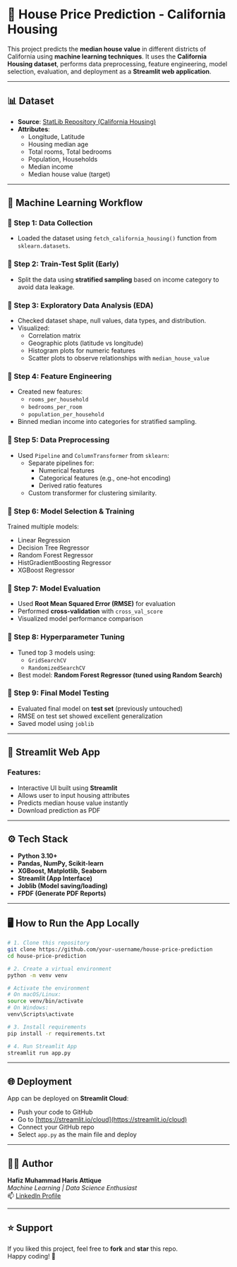 # 🏡 House Price Prediction - California Housing

This project predicts the **median house value** in different districts of California using **machine learning techniques**. It uses the **California Housing dataset**, performs data preprocessing, feature engineering, model selection, evaluation, and deployment as a **Streamlit web application**.

---

## 📊 Dataset

- **Source**: [StatLib Repository (California Housing)](https://www.dcc.fc.up.pt/~ltorgo/Regression/cal_housing.html)
- **Attributes**:
  - Longitude, Latitude  
  - Housing median age  
  - Total rooms, Total bedrooms  
  - Population, Households  
  - Median income  
  - Median house value (target)

---

## 🧠 Machine Learning Workflow

### 🔹 Step 1: Data Collection
- Loaded the dataset using `fetch_california_housing()` function from `sklearn.datasets`.

### 🔹 Step 2: Train-Test Split (Early)
- Split the data using **stratified sampling** based on income category to avoid data leakage.

### 🔹 Step 3: Exploratory Data Analysis (EDA)
- Checked dataset shape, null values, data types, and distribution.
- Visualized:
  - Correlation matrix  
  - Geographic plots (latitude vs longitude)  
  - Histogram plots for numeric features  
  - Scatter plots to observe relationships with `median_house_value`

### 🔹 Step 4: Feature Engineering
- Created new features:
  - `rooms_per_household`  
  - `bedrooms_per_room`  
  - `population_per_household`
- Binned median income into categories for stratified sampling.

### 🔹 Step 5: Data Preprocessing
- Used `Pipeline` and `ColumnTransformer` from `sklearn`:
  - Separate pipelines for:
    - Numerical features  
    - Categorical features (e.g., one-hot encoding)  
    - Derived ratio features
  - Custom transformer for clustering similarity.

### 🔹 Step 6: Model Selection & Training
Trained multiple models:
- Linear Regression  
- Decision Tree Regressor  
- Random Forest Regressor  
- HistGradientBoosting Regressor  
- XGBoost Regressor  

### 🔹 Step 7: Model Evaluation
- Used **Root Mean Squared Error (RMSE)** for evaluation  
- Performed **cross-validation** with `cross_val_score`  
- Visualized model performance comparison

### 🔹 Step 8: Hyperparameter Tuning
- Tuned top 3 models using:
  - `GridSearchCV`  
  - `RandomizedSearchCV`
- Best model: **Random Forest Regressor (tuned using Random Search)**

### 🔹 Step 9: Final Model Testing
- Evaluated final model on **test set** (previously untouched)  
- RMSE on test set showed excellent generalization  
- Saved model using `joblib`

---

## 🚀 Streamlit Web App

### Features:
- Interactive UI built using **Streamlit**  
- Allows user to input housing attributes  
- Predicts median house value instantly  
- Download prediction as PDF

---

## ⚙️ Tech Stack

- **Python 3.10+**  
- **Pandas, NumPy, Scikit-learn**  
- **XGBoost, Matplotlib, Seaborn**  
- **Streamlit (App Interface)**  
- **Joblib (Model saving/loading)**  
- **FPDF (Generate PDF Reports)**

---

## 🖥️ How to Run the App Locally

```bash
# 1. Clone this repository
git clone https://github.com/your-username/house-price-prediction
cd house-price-prediction

# 2. Create a virtual environment
python -m venv venv

# Activate the environment
# On macOS/Linux:
source venv/bin/activate
# On Windows:
venv\Scripts\activate

# 3. Install requirements
pip install -r requirements.txt

# 4. Run Streamlit App
streamlit run app.py
```

---

## 🌐 Deployment

App can be deployed on **Streamlit Cloud**:

- Push your code to GitHub  
- Go to [https://streamlit.io/cloud](https://streamlit.io/cloud)  
- Connect your GitHub repo  
- Select `app.py` as the main file and deploy

---

## 👨‍💻 Author

**Hafiz Muhammad Haris Attique**  
_Machine Learning | Data Science Enthusiast_  
📫 [LinkedIn Profile](https://www.linkedin.com/in/hafiz-muhammad-haris-attique)

---

## ⭐ Support

If you liked this project, feel free to **fork** and **star** this repo.  
Happy coding! 🚀
